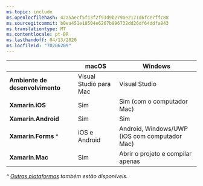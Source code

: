 ```yaml
---
ms.topic: include
ms.openlocfilehash: 42a5aecf5f13f2f93d9b279ae2171d6fce7ffc88
ms.sourcegitcommit: b0ea451e18504e6267b896732dd26df64ddfa843
ms.translationtype: MT
ms.contentlocale: pt-BR
ms.lasthandoff: 04/13/2020
ms.locfileid: "70206209"
---
```

||macOS|Windows|
|---|---|---|
|**Ambiente de desenvolvimento**|Visual Studio para Mac|Visual Studio|
|**Xamarin.iOS**|Sim|Sim (com o computador Mac)|
|**Xamarin.Android**|Sim|Sim|
|**Xamarin.Forms** ^|iOS e Android|Android, Windows/UWP (iOS com computador Mac)|
|**Xamarin.Mac**|Sim|Abrir o projeto e compilar apenas|

_^ [Outras plataformas](https://github.com/xamarin/Xamarin.Forms/wiki/Platform-Support) também estão disponíveis._
